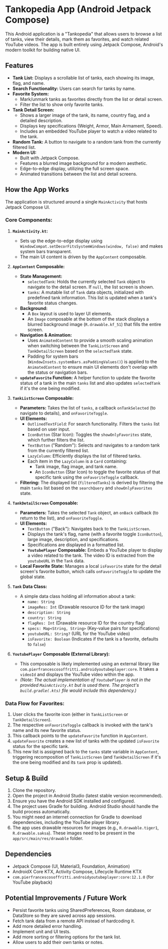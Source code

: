 # Tankopedia App (Android Jetpack Compose)

This Android application is a "Tankopedia" that allows users to browse a list of tanks, view their details, mark them as favorites, and watch related YouTube videos. The app is built entirely using Jetpack Compose, Android's modern toolkit for building native UI.

## Features

*   **Tank List:** Displays a scrollable list of tanks, each showing its image, flag, and name.
*   **Search Functionality:** Users can search for tanks by name.
*   **Favorite System:**
    *   Mark/unmark tanks as favorites directly from the list or detail screen.
    *   Filter the list to show only favorite tanks.
*   **Tank Detail Screen:**
    *   Shows a larger image of the tank, its name, country flag, and a detailed description.
    *   Displays key specifications (Weight, Armor, Main Armament, Speed).
    *   Includes an embedded YouTube player to watch a video related to the tank.
*   **Random Tank:** A button to navigate to a random tank from the currently filtered list.
*   **Modern UI:**
    *   Built with Jetpack Compose.
    *   Features a blurred image background for a modern aesthetic.
    *   Edge-to-edge display, utilizing the full screen space.
    *   Animated transitions between the list and detail screens.

## How the App Works

The application is structured around a single `MainActivity` that hosts Jetpack Compose UI.

### Core Components:

1.  **`MainActivity.kt`:**
    *   Sets up the edge-to-edge display using `WindowCompat.setDecorFitsSystemWindows(window, false)` and makes system bars transparent.
    *   The main UI content is driven by the `AppContent` composable.

2.  **`AppContent` Composable:**
    *   **State Management:**
        *   `selectedTank`: Holds the currently selected `Tank` object to navigate to the detail screen. If `null`, the list screen is shown.
        *   `tanks`: A mutable list of `Tank` data objects, initialized with predefined tank information. This list is updated when a tank's favorite status changes.
    *   **Background:**
        *   A `Box` layout is used to layer UI elements.
        *   An `Image` composable at the bottom of the stack displays a blurred background image (`R.drawable.kf_51`) that fills the entire screen.
    *   **Navigation & Animation:**
        *   Uses `AnimatedContent` to provide a smooth scaling animation when switching between the `TankListScreen` and `TankDetailScreen` based on the `selectedTank` state.
        *   Padding for system bars (`WindowInsets.systemBars.asPaddingValues()`) is applied to the `AnimatedContent` to ensure main UI elements don't overlap with the status or navigation bars.
    *   **`updateFavorite` Function:** A helper function to update the favorite status of a tank in the main `tanks` list and also updates `selectedTank` if it's the one being modified.

3.  **`TankListScreen` Composable:**
    *   **Parameters:** Takes the list of `tanks`, a callback `onTankSelected` (to navigate to details), and `onFavoriteToggle`.
    *   **UI Elements:**
        *   `OutlinedTextField`: For search functionality. Filters the `tanks` list based on user input.
        *   `IconButton` (Star Icon): Toggles the `showOnlyFavorites` state, which further filters the list.
        *   `TextButton` ("Random"): Selects and navigates to a random tank from the currently filtered list.
        *   `LazyColumn`: Efficiently displays the list of filtered tanks.
        *   Each item in the `LazyColumn` is a `Card` containing:
            *   Tank image, flag image, and tank name.
            *   An `IconButton` (Star Icon) to toggle the favorite status of that specific tank using the `onFavoriteToggle` callback.
    *   **Filtering:** The displayed list (`filteredTanks`) is derived by filtering the main `tanks` list based on the `searchQuery` and `showOnlyFavorites` state.

4.  **`TankDetailScreen` Composable:**
    *   **Parameters:** Takes the selected `Tank` object, an `onBack` callback (to return to the list), and `onFavoriteToggle`.
    *   **UI Elements:**
        *   `TextButton` ("Back"): Navigates back to the `TankListScreen`.
        *   Displays the tank's flag, name (with a favorite toggle `IconButton`), large image, description, and specifications.
        *   Specifications are displayed in a formatted list.
        *   **`YoutubePlayer` Composable:** Embeds a YouTube player to display a video related to the tank. The video ID is extracted from the `youtubeURL` in the `Tank` data.
    *   **Local Favorite State:** Manages a local `isFavorite` state for the detail screen's favorite button, which calls `onFavoriteToggle` to update the global state.

5.  **`Tank` Data Class:**
    *   A simple data class holding all information about a tank:
        *   `name: String`
        *   `imageRes: Int` (Drawable resource ID for the tank image)
        *   `description: String`
        *   `country: String`
        *   `flagRes: Int` (Drawable resource ID for the country flag)
        *   `specs: Map<String, String>` (Key-value pairs for specifications)
        *   `youtubeURL: String?` (URL for the YouTube video)
        *   `isFavorite: Boolean` (Indicates if the tank is a favorite, defaults to `false`)

6.  **`YoutubePlayer` Composable (External Library):**
    *   This composable is likely implemented using an external library like `com.pierfrancescosoffritti.androidyoutubeplayer:core`. It takes a `videoId` and displays the YouTube video within the app.
    *   *(Note: The actual implementation of `YoutubePlayer` is not in the provided `MainActivity.kt` but is used there. The project's `build.gradle(.kts)` file would include this dependency.)*

### Data Flow for Favorites:

1.  User clicks the favorite icon (either in `TankListScreen` or `TankDetailScreen`).
2.  The respective `onFavoriteToggle` callback is invoked with the tank's name and its new favorite status.
3.  This callback points to the `updateFavorite` function in `AppContent`.
4.  `updateFavorite` creates a new list of tanks with the updated `isFavorite` status for the specific tank.
5.  This new list is assigned back to the `tanks` state variable in `AppContent`, triggering recomposition of `TankListScreen` (and `TankDetailScreen` if it's the one being modified and its `tank` prop is updated).

## Setup & Build

1.  Clone the repository.
2.  Open the project in Android Studio (latest stable version recommended).
3.  Ensure you have the Android SDK installed and configured.
4.  The project uses Gradle for building. Android Studio should handle the build process automatically.
5.  You might need an internet connection for Gradle to download dependencies, including the YouTube player library.
6.  The app uses drawable resources for images (e.g., `R.drawable.tiger1`, `R.drawable.saksa`). These images need to be present in the `app/src/main/res/drawable` folder.

## Dependencies

*   Jetpack Compose (UI, Material3, Foundation, Animation)
*   AndroidX Core KTX, Activity Compose, Lifecycle Runtime KTX
*   `com.pierfrancescosoffritti.androidyoutubeplayer:core:12.1.0` (for YouTube playback)

## Potential Improvements / Future Work

*   Persist favorite tanks using SharedPreferences, Room database, or DataStore so they are saved across app sessions.
*   Fetch tank data from a remote API instead of hardcoding it.
*   Add more detailed error handling.
*   Implement unit and UI tests.
*   Add more sorting or filtering options for the tank list.
*   Allow users to add their own tanks or notes.
